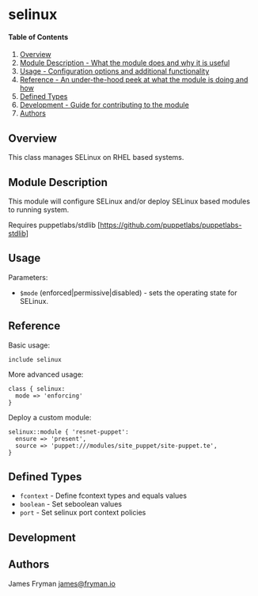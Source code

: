 # selinux

#### Table of Contents

1. [Overview](#overview)
2. [Module Description - What the module does and why it is useful](#module-description)
4. [Usage - Configuration options and additional functionality](#usage)
5. [Reference - An under-the-hood peek at what the module is doing and how](#reference)
6. [Defined Types](#defined-types)
7. [Development - Guide for contributing to the module](#development)
8. [Authors](#authors)

## Overview

This class manages SELinux on RHEL based systems.

## Module Description

This module will configure SELinux and/or deploy SELinux based modules to running system.

Requires puppetlabs/stdlib
[https://github.com/puppetlabs/puppetlabs-stdlib]

## Usage

Parameters:

 * `$mode` (enforced|permissive|disabled) - sets the operating state for SELinux.

## Reference

Basic usage:

```puppet
include selinux
```

More advanced usage:

```puppet
class { selinux:
  mode => 'enforcing'
}
```

Deploy a custom module:

```puppet
selinux::module { 'resnet-puppet':
  ensure => 'present',
  source => 'puppet:///modules/site_puppet/site-puppet.te',
}
```

## Defined Types
* `fcontext` - Define fcontext types and equals values
* `boolean` - Set seboolean values
* `port` - Set selinux port context policies


## Development

## Authors
James Fryman <james@fryman.io>
